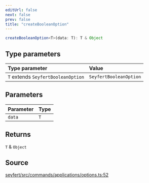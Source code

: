 ```yaml
---
editUrl: false
next: false
prev: false
title: "createBooleanOption"
---
```


```ts
createBooleanOption<T>(data: T): T & Object
```

## Type parameters

| Type parameter | Value |
| :------ | :------ |
| `T` extends `SeyfertBooleanOption` | `SeyfertBooleanOption` |

## Parameters

| Parameter | Type |
| :------ | :------ |
| `data` | `T` |

## Returns

`T` & `Object`

## Source

[seyfert/src/commands/applications/options.ts:52](https://github.com/potoland/potocuit/blob/e332d7a/src/commands/applications/options.ts#L52)

